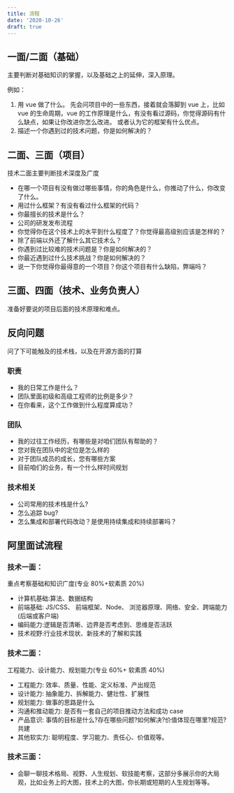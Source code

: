 ```yaml
---
title: 流程
date: '2020-10-26'
draft: true
---
```


## 一面/二面（基础）

主要判断对基础知识的掌握，以及基础之上的延伸，深入原理。

例如：

1. 用 vue 做了什么。 先会问项目中的一些东西，接着就会落脚到 vue 上，比如 vue 的生命周期，vue 的工作原理是什么，有没有看过源码，你觉得源码有什么缺点，如果让你改进你怎么改进。 或者认为它的框架有什么优点。
2. 描述一个你遇到过的技术问题，你是如何解决的？

## 二面、三面（项目）

技术二面主要判断技术深度及广度

- 在哪一个项目有没有做过哪些事情，你的角色是什么，你推动了什么，你改变了什么。
- 用过什么框架？有没有看过什么框架的代码？
- 你最擅长的技术是什么？
- 公司的研发发布流程
- 你觉得你在这个技术上的水平到什么程度了？你觉得最高级别应该是怎样的？
- 除了前端以外还了解什么其它技术么？
- 你遇到过比较难的技术问题是？你是如何解决的？
- 你最近遇到过什么技术挑战？你是如何解决的？
- 说一下你觉得你最得意的一个项目？你这个项目有什么缺陷，弊端吗？

## 三面、四面（技术、业务负责人）

准备好要说的项目后面的技术原理和难点。

## 反向问题

问了下可能触及的技术栈，以及在开源方面的打算

### 职责

- 我的日常工作是什么？
- 团队里面初级和高级工程师的比例是多少？
- 在你看来，这个工作做到什么程度算成功？

### 团队

- 我的过往工作经历，有哪些是对咱们团队有帮助的？
- 您对我在团队中的定位是怎么样的
- 对于团队成员的成长，您有哪些方案
- 目前咱们的业务，有一个什么样时间规划

### 技术相关

- 公司常用的技术栈是什么?
- 怎么追踪 bug?
- 怎么集成和部署代码改动？是使用持续集成和持续部署吗？

## 阿里面试流程

### 技术一面：

重点考察基础和知识广度(专业 80%+软素质 20%)

- 计算机基础:算法、数据结构
- 前端基础: JS/CSS、 前端框架、Node、 浏览器原理、网络、安全、跨端能力(后端或客户端)
- 编码能力:逻辑是否清晰、边界是否考虑到、思维是否活跃
- 技术视野:行业技术现状、新技术的了解和实践

### 技术二面：

工程能力、设计能力、规划能力(专业 60%+ 软素质 40%)

- 工程能力: 效率、质量、性能、定义标准、产出规范
- 设计能力: 抽象能力、拆解能力、健壮性、扩展性
- 规划能力: 做事的思路是什么
- 沟通和推动能力: 是否有一套自己的项目推动方法和成功 case
- 产品意识: 事情的目标是什么?存在哪些问题?如何解决?价值体现在哪里?规范?共建
- 其他软实力: 聪明程度、学习能力、责任心、价值观等。

### 技术三面：

- 会聊一聊技术格局、视野、人生规划、软技能考察，这部分多展示你的大局观，比如业务上的大图，技术上的大图，你长期或短期的人生规划等等。
